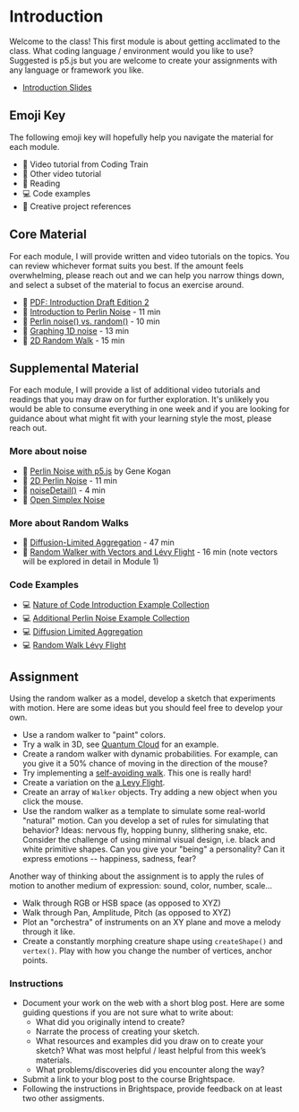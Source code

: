 # Introduction

Welcome to the class! This first module is about getting acclimated to the class. What coding language / environment would you like to use? Suggested is p5.js but you are welcome to create your assignments with any language or framework you like.

- [Introduction Slides](https://docs.google.com/presentation/d/1cQW-pC2c9kEFse-_g5KHol3DPVtHnHrlMuWKtwunjx4/edit?usp=sharing)

## Emoji Key

The following emoji key will hopefully help you navigate the material for each module.

- 🚂 Video tutorial from Coding Train
- 🎥 Other video tutorial
- 📕 Reading
- 💻 Code examples
- 🎨 Creative project references

## Core Material

For each module, I will provide written and video tutorials on the topics. You can review whichever format suits you best. If the amount feels overwhelming, please reach out and we can help you narrow things down, and select a subset of the material to focus an exercise around.

- 📕 [PDF: Introduction Draft Edition 2](https://drive.google.com/file/d/14hcaBaHEwyDLO_C5LA0aE5Ay39ltDwUF/view)
- 🚂 [Introduction to Perlin Noise](https://youtu.be/Qf4dIN99e2w) - 11 min
- 🚂 [Perlin noise() vs. random()](https://youtu.be/YcdldZ1E9gU) - 10 min
- 🚂 [Graphing 1D noise](https://youtu.be/y7sgcFhk6ZM) - 13 min
- 🚂 [2D Random Walk](https://youtu.be/l__fEY1xanY) - 15 min

## Supplemental Material

For each module, I will provide a list of additional video tutorials and readings that you may draw on for further exploration. It's unlikely you would be able to consume everything in one week and if you are looking for guidance about what might fit with your learning style the most, please reach out.

### More about noise

- 📕 [Perlin Noise with p5.js](http://genekogan.com/code/p5js-perlin-noise/) by Gene Kogan
- 🚂 [2D Perlin Noise](https://youtu.be/ikwNrFvnL3g?list=PLRqwX-V7Uu6ZV4yEcW3uDwOgGXKUUsPOM) - 11 min
- 🚂 [noiseDetail()](https://youtu.be/D1BBj2VaBl4?list=PLRqwX-V7Uu6ZV4yEcW3uDwOgGXKUUsPOM) - 4 min
- 🚂 [Open Simplex Noise](https://youtu.be/Lv9gyZZJPE0?list=PLRqwX-V7Uu6ZV4yEcW3uDwOgGXKUUsPOM)

### More about Random Walks

- 🚂 [Diffusion-Limited Aggregation](https://youtu.be/Cl_Gjj80gPE) - 47 min
- 🚂 [Random Walker with Vectors and Lévy Flight](https://youtu.be/bqF9w9TTfeo?list=PLRqwX-V7Uu6ZV4yEcW3uDwOgGXKUUsPOM) - 16 min (note vectors will be explored in detail in Module 1)

### Code Examples

- 💻 [Nature of Code Introduction Example Collection](https://editor.p5js.org/natureofcode/collections/pKi2cbngG)
- 💻 [Additional Perlin Noise Example Collection](https://editor.p5js.org/codingtrain/collections/qTyT_RX11)
- 💻 [Diffusion Limited Aggregation](https://editor.p5js.org/codingtrain/sketches/XpS9wGkbB)
- 💻 [Random Walk Lévy Flight](https://editor.p5js.org/codingtrain/sketches/L24X90MBH)

## Assignment

Using the random walker as a model, develop a sketch that experiments with motion. Here are some ideas but you should feel free to develop your own.

- Use a random walker to "paint" colors.
- Try a walk in 3D, see [Quantum Cloud](http://en.wikipedia.org/wiki/Quantum_Cloud) for an example.
- Create a random walker with dynamic probabilities. For example, can you give it a 50% chance of moving in the direction of the mouse?
- Try implementing a [self-avoiding walk](http://en.wikipedia.org/wiki/Self-avoiding_walk). This one is really hard!
- Create a variation on the [a Levy Flight](http://en.wikipedia.org/wiki/L%C3%A9vy_flight).
- Create an array of `Walker` objects. Try adding a new object when you click the mouse.
- Use the random walker as a template to simulate some real-world "natural" motion. Can you develop a set of rules for simulating that behavior? Ideas: nervous fly, hopping bunny, slithering snake, etc. Consider the challenge of using minimal visual design, i.e. black and white primitive shapes. Can you give your "being" a personality? Can it express emotions -- happiness, sadness, fear?

Another way of thinking about the assignment is to apply the rules of motion to another medium of expression: sound, color, number, scale...

- Walk through RGB or HSB space (as opposed to XYZ)
- Walk through Pan, Amplitude, Pitch (as opposed to XYZ)
- Plot an "orchestra" of instruments on an XY plane and move a melody through it like.
- Create a constantly morphing creature shape using `createShape()` and `vertex()`. Play with how you change the number of vertices, anchor points.

### Instructions

- Document your work on the web with a short blog post. Here are some guiding questions if you are not sure what to write about:
  - What did you originally intend to create?
  - Narrate the process of creating your sketch.
  - What resources and examples did you draw on to create your sketch? What was most helpful / least helpful from this week’s materials.
  - What problems/discoveries did you encounter along the way?
- Submit a link to your blog post to the course Brightspace.
- Following the instructions in Brightspace, provide feedback on at least two other assigments.
